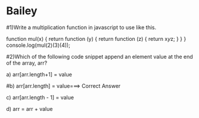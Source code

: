 # Bailey



#1)Write a multiplication function in javascript to use like this.

function mul(x) {
return function (y) {
return function (z) {
return x*y*z;
}
}
}
console.log(mul(2)(3)(4));

#2)Which of the following code snippet append an element value at the end of the array, arr?

a) arr[arr.length+1] = value

#b) arr[arr.length] = value===> Correct Answer

c) arr[arr.length - 1] = value

d) arr = arr + value 
